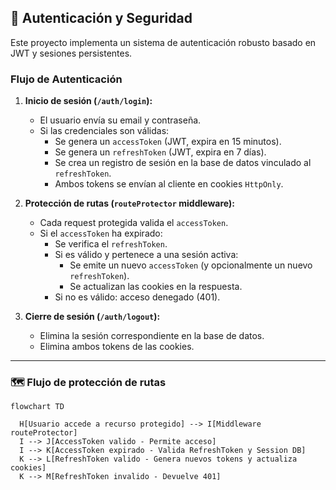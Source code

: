 ## 🔐 Autenticación y Seguridad

Este proyecto implementa un sistema de autenticación robusto basado en JWT y sesiones persistentes.

### Flujo de Autenticación

1. **Inicio de sesión (`/auth/login`):**

   - El usuario envía su email y contraseña.
   - Si las credenciales son válidas:
     - Se genera un `accessToken` (JWT, expira en 15 minutos).
     - Se genera un `refreshToken` (JWT, expira en 7 días).
     - Se crea un registro de sesión en la base de datos vinculado al `refreshToken`.
     - Ambos tokens se envían al cliente en cookies `HttpOnly`.

2. **Protección de rutas (`routeProtector` middleware):**

   - Cada request protegida valida el `accessToken`.
   - Si el `accessToken` ha expirado:
     - Se verifica el `refreshToken`.
     - Si es válido y pertenece a una sesión activa:
       - Se emite un nuevo `accessToken` (y opcionalmente un nuevo `refreshToken`).
       - Se actualizan las cookies en la respuesta.
     - Si no es válido: acceso denegado (401).

3. **Cierre de sesión (`/auth/logout`):**
   - Elimina la sesión correspondiente en la base de datos.
   - Elimina ambos tokens de las cookies.

---

### 🗺️ Flujo de protección de rutas

```mermaid
flowchart TD

  H[Usuario accede a recurso protegido] --> I[Middleware routeProtector]
  I --> J[AccessToken valido - Permite acceso]
  I --> K[AccessToken expirado - Valida RefreshToken y Session DB]
  K --> L[RefreshToken valido - Genera nuevos tokens y actualiza cookies]
  K --> M[RefreshToken invalido - Devuelve 401]
```
